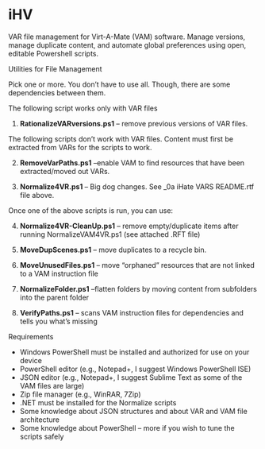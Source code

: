 # iHV
VAR file management for Virt-A-Mate (VAM) software. Manage versions, manage duplicate content, and automate global preferences using open, editable Powershell scripts.

Utilities for File Management

Pick one or more. You don’t have to use all. Though, there are some dependencies between them.

The following script works only with VAR files
1.	<b>RationalizeVARversions.ps1</b> – remove previous versions of VAR files.

The following scripts don’t work with VAR files. Content must first be extracted from VARs for the scripts to work.

2.	<b>RemoveVarPaths.ps1</b> –enable VAM to find resources that have been extracted/moved out VARs.

3.	<b>Normalize4VR.ps1</b> – Big dog changes. See _0a iHate VARS README.rtf file above.

Once one of the above scripts is run, you can use:

4.	<b>Normalize4VR-CleanUp.ps1</b> – remove empty/duplicate items after running NormalizeVAM4VR.ps1 (see attached .RFT file)

5.	<b>MoveDupScenes.ps1</b> – move duplicates to a recycle bin.

6.	<b>MoveUnusedFiles.ps1</b> – move “orphaned” resources that are not linked to a VAM instruction file

7.	<b>NormalizeFolder.ps1</b> –flatten folders by moving content from subfolders into the parent folder

8.	<b>VerifyPaths.ps1</b> – scans VAM instruction files for dependencies and tells you what’s missing


Requirements
-	Windows PowerShell must be installed and authorized for use on your device
-	PowerShell editor (e.g., Notepad+, I suggest Windows PowerShell ISE)
-	JSON editor (e.g., Notepad+, I suggest Sublime Text as some of the VAM files are large)
-	Zip file manager (e.g., WinRAR, 7Zip)
-	.NET must be installed for the Normalize scripts
-	Some knowledge about JSON structures and about VAR and VAM file architecture
-	Some knowledge about PowerShell – more if you wish to tune the scripts safely
